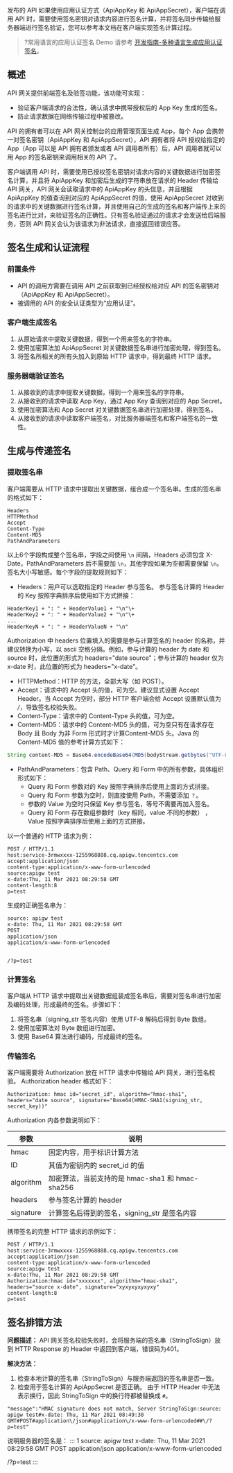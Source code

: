 发布的 API 如果使用应用认证方式（ApiAppKey 和 ApiAppSecret），客户端在调用 API 时，需要使用签名密钥对请求内容进行签名计算，并将签名同步传输给服务器端进行签名验证，您可以参考本文档在客户端实现签名计算过程。

>?常用语言的应用认证签名 Demo 请参考 [开发指南-多种语言生成应用认证签名](https://intl.cloud.tencent.com/document/product/628/35254)。

## 概述

API 网关提供前端签名及验签功能，该功能可实现：
- 验证客户端请求的合法性，确认请求中携带授权后的 App Key 生成的签名。
- 防止请求数据在网络传输过程中被篡改。

API 的拥有者可以在 API 网关控制台的应用管理页面生成 App，每个 App 会携带一对签名密钥（ApiAppKey 和 ApiAppSecret），API 拥有者将 API 授权给指定的 App（App 可以是 API 拥有者颁发或者 API 调用者所有）后，API 调用者就可以用 App 的签名密钥来调用相关的 API 了。

客户端调用 API 时，需要使用已授权签名密钥对请求内容的关键数据进行加密签名计算，并且将 ApiAppKey 和加密后生成的字符串放在请求的 Header 传输给 API 网关，API 网关会读取请求中的 ApiAppKey 的头信息，并且根据 ApiAppKey 的值查询到对应的 ApiAppSecret 的值，使用 ApiAppSecret 对收到的请求中的关键数据进行签名计算，并且使用自己的生成的签名和客户端传上来的签名进行比对，来验证签名的正确性。只有签名验证通过的请求才会发送给后端服务，否则 API 网关会认为该请求为非法请求，直接返回错误应答。

## 签名生成和认证流程

### 前置条件

- API 的调用方需要在调用 API 之前获取到已经授权给对应 API 的签名密钥对（ApiAppKey 和 ApiAppSecret）。
- 被调用的 API 的安全认证类型为“应用认证”。

### 客户端生成签名

1. 从原始请求中提取关键数据，得到一个用来签名的字符串。
2. 使用加密算法加 ApiAppSecret 对关键数据签名串进行加密处理，得到签名。
3. 将签名所相关的所有头加入到原始 HTTP 请求中，得到最终 HTTP 请求。

### 服务器端验证签名

1. 从接收到的请求中提取关键数据，得到一个用来签名的字符串。
2. 从接收到的请求中读取 App Key，通过 App Key 查询到对应的 App Secret。
3. 使用加密算法和 App Secret 对关键数据签名串进行加密处理，得到签名。
4. 从接收到的请求中读取客户端签名，对比服务器端签名和客户端签名的一致性。

## 生成与传递签名

### 提取签名串

客户端需要从 HTTP 请求中提取出关键数据，组合成一个签名串。生成的签名串的格式如下：
```
Headers
HTTPMethod
Accept
Content-Type
Content-MD5
PathAndParameters
```

以上6个字段构成整个签名串，字段之间使用 `\n` 间隔，Headers 必须包含 X-Date，PathAndParameters 后不需要加 `\n`，其他字段如果为空都需要保留 `\n`。签名大小写敏感。每个字段的提取规则如下：
- Headers：用户可以选取指定的 Header 参与签名。  参与签名计算的 Header 的 Key 按照字典排序后使用如下方式拼接：
```
HeaderKey1 + ": " + HeaderValue1 + "\n"\+
HeaderKey2 + ": " + HeaderValue2 + "\n"\+
...
HeaderKeyN + ": " + HeaderValueN + "\n"
```
Authorization 中 headers 位置填入的需要是参与计算签名的 header 的名称，并建议转换为小写，以 ascii 空格分隔。例如，参与计算的 header 为 date 和 source 时，此位置的形式为 headers="date source"；参与计算的 header 仅为 x-date 时，此位置的形式为 headers="x-date"。
- HTTPMethod：HTTP 的方法，全部大写（如 POST）。
- Accept：请求中的 Accept 头的值，可为空。建议显式设置 Accept Header。当 Accept 为空时，部分 HTTP 客户端会给 Accept 设置默认值为 */*，导致签名校验失败。
- Content-Type：请求中的 Content-Type 头的值，可为空。
- Content-MD5：请求中的 Content-MD5 头的值，可为空只有在请求存在 Body 且 Body 为非 Form 形式时才计算Content-MD5 头。Java 的 Content-MD5 值的参考计算方式如下：
```Java
String content-MD5 = Base64.encodeBase64(MD5(bodyStream.getbytes("UTF-8")));
```

- PathAndParameters：包含 Path、Query 和 Form 中的所有参数，具体组织形式如下：
	- Query 和 Form 参数对的 Key 按照字典排序后使用上面的方式拼接。
	- Query 和 Form 参数为空时，则直接使用 Path，不需要添加 `？`。
	- 参数的 Value 为空时只保留 Key 参与签名，等号不需要再加入签名。
	- Query 和 Form 存在数组参数时（key 相同，value 不同的参数） ，Value 按照字典排序后使用上面的方式拼接。

以一个普通的 HTTP 请求为例：
```
POST / HTTP/1.1
host:service-3rmwxxxx-1255968888.cq.apigw.tencentcs.com
accept:application/json
content-type:application/x-www-form-urlencoded
source:apigw test
x-date:Thu, 11 Mar 2021 08:29:58 GMT
content-length:8
p=test
```

生成的正确签名串为：
```
source: apigw test
x-date: Thu, 11 Mar 2021 08:29:58 GMT
POST
application/json
application/x-www-form-urlencoded


/?p=test
```

### 计算签名

客户端从 HTTP 请求中提取出关键数据组装成签名串后，需要对签名串进行加密及编码处理，形成最终的签名。步骤如下：
1. 将签名串（signing_str 签名内容）使用 UTF-8 解码后得到 Byte 数组。
2. 使用加密算法对 Byte 数组进行加密。
3. 使用 Base64 算法进行编码，形成最终的签名。

### 传输签名

客户端需要将 Authorization 放在 HTTP 请求中传输给 API 网关，进行签名校验。
Authorization header 格式如下：
```
Authorization: hmac id="secret_id", algorithm="hmac-sha1", headers="date source", signature="Base64(HMAC-SHA1(signing_str, secret_key))"
```

Authorization 内各参数说明如下：

| 参数 | 说明 |
|---------|---------|
| hmac | 固定内容，用于标识计算方法 |
| ID | 其值为密钥内的 secret_id 的值 |
| algorithm | 加密算法，当前支持的是 hmac-sha1 和 hmac-sha256 |
| headers | 参与签名计算的 header |
| signature | 计算签名后得到的签名，signing_str 是签名内容 |

携带签名的完整 HTTP 请求的示例如下：
```
POST / HTTP/1.1
host:service-3rmwxxxx-1255968888.cq.apigw.tencentcs.com
accept:application/json
content-type:application/x-www-form-urlencoded
source:apigw test
x-date:Thu, 11 Mar 2021 08:29:58 GMT
Authorization:hmac id="xxxxxxx", algorithm="hmac-sha1", headers="source x-date", signature="xyxyxyxyxyxy"
content-length:8
p=test
```

## 签名排错方法
**问题描述：**
API 网关签名校验失败时，会将服务端的签名串（StringToSign）放到 HTTP Response 的 Header 中返回到客户端，错误码为401。

**解决方法：**
1. 检查本地计算的签名串（StringToSign）与服务端返回的签名串是否一致。
2. 检查用于签名计算的 ApiAppSecret 是否正确。
由于 HTTP Header 中无法表示换行，因此 StringToSign 中的换行符都被替换成 `#`。
```
"message":"HMAC signature does not match, Server StringToSign:source: apigw test#x-date: Thu, 11 Mar 2021 08:49:30 GMT#POST#application\/json#application\/x-www-form-urlencoded##\/?p=test"
```
说明服务器的签名是：
<dx-codeblock>
:::  1
source: apigw test
x-date: Thu, 11 Mar 2021 08:29:58 GMT
POST
application/json
application/x-www-form-urlencoded

/?p=test
:::
</dx-codeblock>

